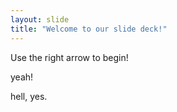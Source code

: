 ```yaml
---
layout: slide
title: "Welcome to our slide deck!"
---
```


Use the right arrow to begin!

yeah!

hell, yes.
